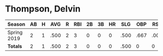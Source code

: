 # Thompson, Delvin

| Season      | AB          | H           | AVG         | R           | RBI         | 2B          | 3B          | HR          | SLG         | OBP         | RSP         | SAF         | K           | BB          | PO          | A           | E           | FAVE        | IP          | H           | K           | BB          | R           | ER          | ERA         
| ----------- | ----------- | ----------- | ----------- | ----------- | ----------- | ----------- | ----------- | ----------- | ----------- | ----------- | ----------- | ----------- | ----------- | ----------- | ----------- | ----------- | ----------- | ----------- | ----------- | ----------- | ----------- | ----------- | ----------- | ----------- | ----------- 
| Spring 2019 | 2           | 1           | .500        | 2           | 3           | 0           | 0           | 0           | .500        | .667        | .000        | 1           | 0           | 0           | 2           | 0           | 0           | 1.000       | 0           | 0           | 0           | 0           | 0           | 0           | .000        
| **Totals**  | 2           | 1           | .500        | 2           | 3           | 0           | 0           | 0           | .500        | 0           | 0           | 1           | 0           | 0           | 2           | 0           | 0           | .000        | 0.0         | 0           | 0           | 0           | 0           | 0           | 0           

